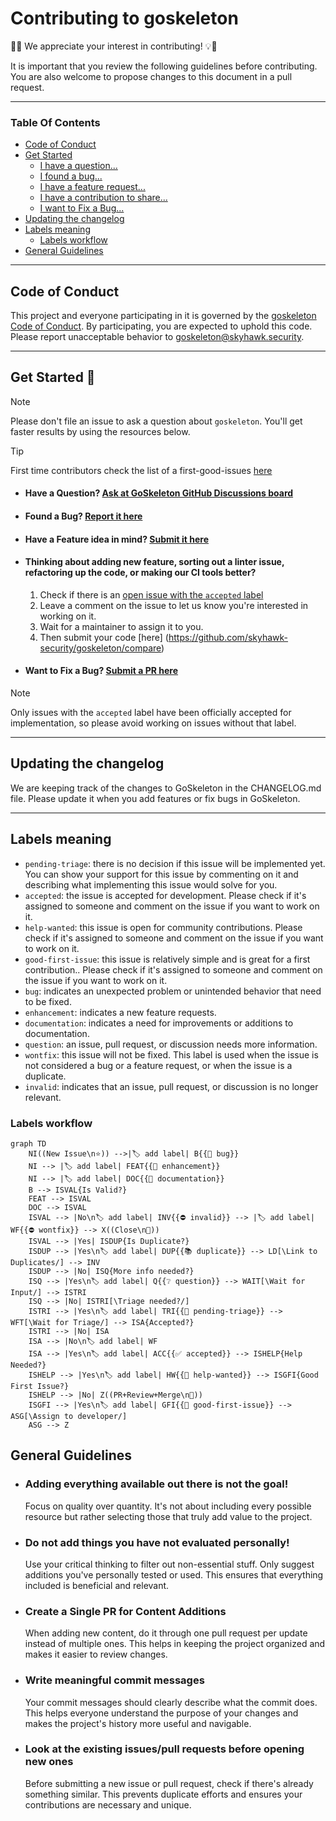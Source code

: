 # Contributing to goskeleton

:clap::bulb: We appreciate your interest in contributing! :bulb::clap:

It is important that you review the following guidelines before contributing.
You are also welcome to propose changes to this document in a pull request.  

---

### Table Of Contents

 * [Code of Conduct](#code-of-conduct)
 * [Get Started](#get-started-rocket)
   * [I have a question...](#have-a-question-ask-at-goskeleton-github-discussions-board)
   * [I found a bug...](#found-a-bug-report-it-here)
   * [I have a feature request...](#have-a-feature-idea-in-mind-submit-it-here)
   * [I have a contribution to share...](#thinking-about-adding-new-feature-sorting-out-a-linter-issue-refactoring-up-the-code-or-making-our-ci-tools-better)
   * [I want to Fix a Bug...](#want-to-fix-a-bug)
 * [Updating the changelog](#updating-the-changelog)
 * [Labels meaning](#labels-meaning)
   * [Labels workflow](#labels-workflow)
 * [General Guidelines](#general-guidelines)

---

## Code of Conduct

This project and everyone participating in it is governed by the [goskeleton Code of Conduct](/CODE_OF_CONDUCT.md).
By participating, you are expected to uphold this code. Please report unacceptable behavior to [goskeleton@skyhawk.security](mailto:goskeleton@skyhawk.security).

---

## Get Started :rocket:

> [!NOTE]
> Please don't file an issue to ask a question about `goskeleton`. You'll get faster results by using the resources below.

> [!TIP]
> First time contributors check the list of a first-good-issues [here](https://github.com/skyhawk-security/goskeleton/contribute)


- #### Have a Question? [Ask at GoSkeleton GitHub Discussions board](https://github.com/skyhawk-security/goskeleton/discussions)

- #### Found a Bug? [Report it here](https://github.com/skyhawk-security/goskeleton/issues/new?assignees=&labels=bug%2Cpending-triage&projects=&template=bug_report.yml)

- #### Have a Feature idea in mind? [Submit it here](https://github.com/skyhawk-security/goskeleton/issues/new?assignees=&labels=enhancement%2Cpending-triage&projects=&template=feature_request.yml)

- #### Thinking about adding new feature, sorting out a linter issue, refactoring up the code, or making our CI tools better?

  1. Check if there is an [open issue with the `accepted` label](https://github.com/skyhawk-security/goskeleton/issues?q=is%3Aopen+is%3Aissue+label%3Aaccepted)
  2. Leave a comment on the issue to let us know you're interested in working on it.
  3. Wait for a maintainer to assign it to you.
  4. Then submit your code [here] (https://github.com/skyhawk-security/goskeleton/compare)

- #### Want to Fix a Bug? [Submit a PR here](https://github.com/skyhawk-security/goskeleton/compare)

> [!NOTE]
> Only issues with the `accepted` label have been officially accepted for implementation, so please avoid working on issues without that label.

---

## Updating the changelog

We are keeping track of the changes to GoSkeleton in the CHANGELOG.md file. Please update it when you add features or fix bugs in GoSkeleton.

---

## Labels meaning

- `pending-triage`: there is no decision if this issue will be implemented yet. You can show your support for this issue by commenting on it and describing what implementing this issue would solve for you.
- `accepted`: the issue is accepted for development. Please check if it's assigned to someone and comment on the issue if you want to work on it.
- `help-wanted`: this issue is open for community contributions. Please check if it's assigned to someone and comment on the issue if you want to work on it.
- `good-first-issue`: this issue is relatively simple and is great for a first contribution.. Please check if it's assigned to someone and comment on the issue if you want to work on it.
- `bug`: indicates an unexpected problem or unintended behavior that need to be fixed.
- `enhancement`: indicates a new feature requests.
- `documentation`: indicates a need for improvements or additions to documentation.
- `question`: an issue, pull request, or discussion needs more information.
- `wontfix`: this issue will not be fixed. This label is used when the issue is not considered a bug or a feature request, or when the issue is a duplicate.
- `invalid`: indicates that an issue, pull request, or discussion is no longer relevant.

### Labels workflow

```mermaid
graph TD
    NI((New Issue\n⭐️)) -->|🏷️ add label| B{{🐞 bug}}
    NI --> |🏷️ add label| FEAT{{🚀 enhancement}}
    NI --> |🏷️ add label| DOC{{📖 documentation}}
    B --> ISVAL{Is Valid?}
    FEAT --> ISVAL
    DOC --> ISVAL
    ISVAL --> |No\n🏷️ add label| INV{{⛔️ invalid}} --> |🏷️ add label| WF{{⛔️ wontfix}} --> X((Close\n🚫))
    ISVAL --> |Yes| ISDUP{Is Duplicate?}
    ISDUP --> |Yes\n🏷️ add label| DUP{{📚 duplicate}} --> LD[\Link to Duplicates/] --> INV
    ISDUP --> |No| ISQ{More info needed?}
    ISQ --> |Yes\n🏷️ add label| Q{{❔ question}} --> WAIT[\Wait for Input/] --> ISTRI
    ISQ --> |No| ISTRI[\Triage needed?/]
    ISTRI --> |Yes\n🏷️ add label| TRI{{🚥 pending-triage}} --> WFT[\Wait for Triage/] --> ISA{Accepted?}
    ISTRI --> |No| ISA
    ISA --> |No\n🏷️ add label| WF
    ISA --> |Yes\n🏷️ add label| ACC{{✅ accepted}} --> ISHELP{Help Needed?}
    ISHELP --> |Yes\n🏷️ add label| HW{{🛟 help-wanted}} --> ISGFI{Good First Issue?}
    ISHELP --> |No| Z((PR+Review+Merge\n🤝))
    ISGFI --> |Yes\n🏷️ add label| GFI{{🌱 good-first-issue}} --> ASG[\Assign to developer/]
    ASG --> Z
```


## General Guidelines

- ### Adding everything available out there is not the goal!
  Focus on quality over quantity. It's not about including every possible resource but rather selecting those that truly add value to the project.

- ### Do not add things you have not evaluated personally!
  Use your critical thinking to filter out non-essential stuff. Only suggest additions you've personally tested or used. This ensures that everything included is beneficial and relevant.

- ### Create a Single PR for Content Additions
  When adding new content, do it through one pull request per update instead of multiple ones. This helps in keeping the project organized and makes it easier to review changes.

- ### Write meaningful commit messages
  Your commit messages should clearly describe what the commit does. This helps everyone understand the purpose of your changes and makes the project's history more useful and navigable.

- ### Look at the existing issues/pull requests before opening new ones
  Before submitting a new issue or pull request, check if there's already something similar. This prevents duplicate efforts and ensures your contributions are necessary and unique.
